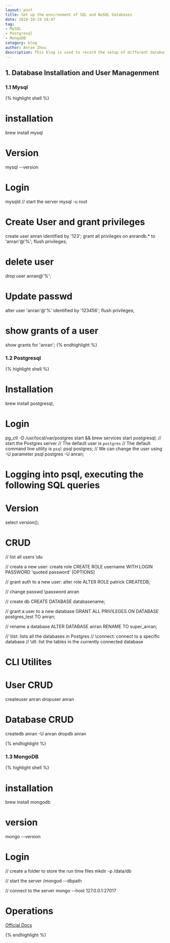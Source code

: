```yaml
---
layout: post
title: Set up the environment of SQL and NoSQL Databases
date: 2018-10-19 18:47
tag:
- MySQL
- Postgresql
- MongoDB
category: blog
author: Anran Zhou
description: This blog is used to record the setup of different databases.
---
```


## 1. Database Installation and User Managenment
### 1.1 Mysql

{% highlight shell %}
# installation
brew install mysql

# Version
mysql --version

# Login
mysqld // start the server
mysql -u root

# Create User and grant privileges
create user anran identified by '123';
grant all privileges on anrandb.* to 'anran'@'%';
flush privileges;

# delete user
drop user anran@'%';

# Update passwd
alter user 'anran'@'%' identified by '123456';
flush privileges;

# show grants of a user
show grants for 'anran';
{% endhighlight %}


### 1.2 Postgresql

{% highlight shell %}
# Installation
brew install postgresql;

# Login
pg_ctl -D /usr/local/var/postgres start && brew services start postgresql; // start the Postgres server
// The default user is `postgres`
// The default command line utility is `psql`
psql postgres;
// We can change the user using -U parameter
psql postgres -U anran;

# Logging into psql, executing the following SQL queries
# Version
select version();

# CRUD
// list all users
\du

// create a new user: create role
CREATE ROLE username WITH LOGIN PASSWORD 'quoted password' [OPTIONS]

// grant auth to a new user: alter role
ALTER ROLE patrick CREATEDB;

// change passwd
\password anran

// create db
CREATE DATABASE databasename;

// grant a user to a new database
GRANT ALL PRIVILEGES ON DATABASE postgres_test TO anran;

// rename a database
ALTER DATABASE anran RENAME TO super_anran;

// \list: lists all the databases in Postgres
// \connect: connect to a specific database
// \dt: list the tables in the currently connected database

# CLI Utilites
# User CRUD
createuser anran
dropuser anran

# Database CRUD
createdb anran -U anran
dropdb anran

{% endhighlight %}


### 1.3 MongoDB
{% highlight shell %}

# installation
brew install mongodb

# version
mongo --version

# Login
// create a folder to store the run time files
mkdir -p /data/db

// start the server
<path to binary>/mongod --dbpath <path to data directory>

// connect to the server
mongo --host 127.0.0.1:27017

# Operations
[Official Docs](https://docs.mongodb.com/manual/mongo/#working-with-the-mongo-shell)

{% endhighlight %}